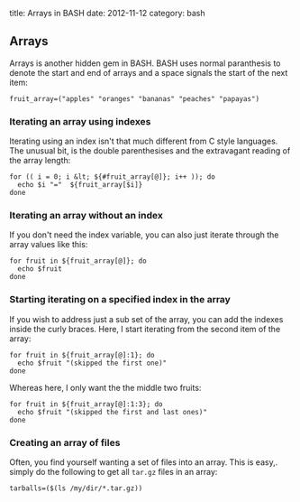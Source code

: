 title: Arrays in BASH
date:    2012-11-12
category: bash
## Arrays

Arrays is another hidden gem in BASH. BASH uses normal
paranthesis to denote the start and end of arrays and a space
signals the start of the next item:

    fruit_array=("apples" "oranges" "bananas" "peaches" "papayas")

### Iterating an array using indexes

Iterating using an index isn't that much different from C
style languages. The unusual bit, is the double parenthesises
and the extravagant reading of the array length:


    for (( i = 0; i &lt; ${#fruit_array[@]}; i++ )); do
      echo $i "="  ${fruit_array[$i]}
    done

### Iterating an array without an index

If you don't need the index variable, you can also just
iterate through the array values like this:

    for fruit in ${fruit_array[@]}; do
      echo $fruit
    done

### Starting iterating on a specified index in the array

If you wish to address just a sub set of the array, you can
add the indexes inside the curly braces. Here, I start
iterating from the second item of the array:

    for fruit in ${fruit_array[@]:1}; do
      echo $fruit "(skipped the first one)"
    done

Whereas here, I only want the the middle two fruits:

    for fruit in ${fruit_array[@]:1:3}; do
      echo $fruit "(skipped the first and last ones)"
    done

### Creating an array of files

Often, you find yourself wanting a set of files into an array.
This is easy,. simply do the following to get all
```tar.gz``` files in an array:

    tarballs=($(ls /my/dir/*.tar.gz))


